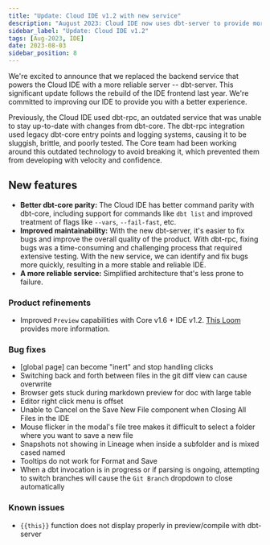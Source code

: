 ```yaml
---
title: "Update: Cloud IDE v1.2 with new service"
description: "August 2023: Cloud IDE now uses dbt-server to provide more reliable service and dbt Core feature parity, including support for commands like `dbt list`."
sidebar_label: "Update: Cloud IDE v1.2"
tags: [Aug-2023, IDE]
date: 2023-08-03
sidebar_position: 8
---
```


We're excited to announce that we replaced the backend service that powers the Cloud IDE with a more reliable server -- dbt-server. This significant update follows the rebuild of the IDE frontend last year. We're committed to improving our IDE to provide you with a better experience.

Previously, the Cloud IDE used dbt-rpc, an outdated service that was unable to stay up-to-date with changes from dbt-core. The dbt-rpc integration used legacy dbt-core entry points and logging systems, causing it to be sluggish, brittle, and poorly tested. The Core team had been working around this outdated technology to avoid breaking it, which prevented them from developing with velocity and confidence.

## New features

- **Better dbt-core parity:** The Cloud IDE has better command parity with dbt-core, including support for commands like `dbt list` and improved treatment of flags like `--vars`, `--fail-fast`, etc.
- **Improved maintainability:** With the new dbt-server, it's easier to fix bugs and improve the overall quality of the product. With dbt-rpc, fixing bugs was a time-consuming and challenging process that required extensive testing. With the new service, we can identify and fix bugs more quickly, resulting in a more stable and reliable IDE.
- **A more reliable service:** Simplified architecture that's less prone to failure.

### Product refinements

- Improved `Preview` capabilities with Core v1.6 + IDE v1.2. [This Loom](https://www.loom.com/share/12838feb77bf463c8585fc1fc6aa161b) provides more information.

### Bug fixes

- [global page] can become "inert" and stop handling clicks
- Switching back and forth between files in the git diff view can cause overwrite
- Browser gets stuck during markdown preview for doc with large table
- Editor right click menu is offset
- Unable to Cancel on the Save New File component when Closing All Files in the IDE
- Mouse flicker in the modal's file tree makes it difficult to select a folder where you want to save a new file  
- Snapshots not showing in Lineage when inside a subfolder and is mixed cased named
- Tooltips do not work for Format and Save
- When a dbt invocation is in progress or if parsing is ongoing, attempting to switch branches will cause the `Git Branch` dropdown to close automatically

### Known issues

- `{{this}}` function does not display properly in preview/compile with dbt-server

